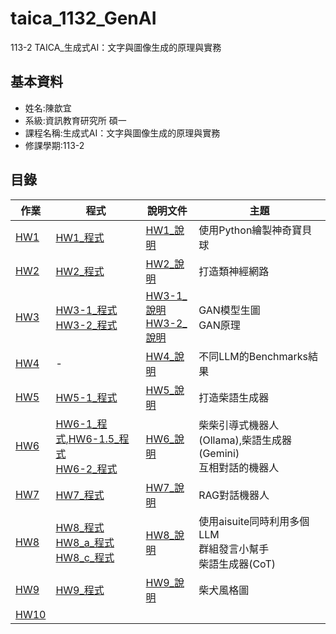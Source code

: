 # taica_1132_GenAI
113-2 TAICA_生成式AI：文字與圖像生成的原理與實務
## 基本資料
- 姓名:陳歆宜
- 系級:資訊教育研究所 碩一
- 課程名稱:生成式AI：文字與圖像生成的原理與實務
- 修課學期:113-2

## 目錄
|作業|程式|說明文件|主題|
|---|---|---|---|
|[HW1](HW1)|[HW1_程式](HW1/113_2GenAI_HW1.ipynb)|[HW1_說明](HW1/README.md)|使用Python繪製神奇寶貝球|
|[HW2](HW2)|[HW2_程式](HW2/113_2GenAI_HW2.ipynb)|[HW2_說明](HW2/README.md)|打造類神經網路|
|[HW3](HW3)|[HW3-1_程式](HW3/113_2GenAI_HW3_1.ipynb)<br/>[HW3-2_程式](HW3/113_2GenAI_HW3_2.ipynb)|[HW3-1_說明](HW3/113-2GenAI_HW3-1.md)<br/>[HW3-2_說明](HW3/113-2GenAI_HW3-2.md)|GAN模型生圖<br />GAN原理|
|[HW4](HW4)|-|[HW4_說明](HW4/README.md)|不同LLM的Benchmarks結果|
|[HW5](HW5)|[HW5-1_程式](HW5/113_2GenAI_HW5.ipynb)|[HW5_說明](HW5/README.md)|打造柴語生成器|
|[HW6](HW6)|[HW6-1_程式](HW6/113_2GenAI_HW6_1.ipynb),[HW6-1.5_程式](HW6/113_2GenAI_HW6_1_5.ipynb)<br />[HW6-2_程式](HW6/113_2GenAI_HW6_2.ipynb)|[HW6_說明](HW6/README.md)|柴柴引導式機器人(Ollama),柴語生成器(Gemini)<br/>互相對話的機器人|
|[HW7](HW7)|[HW7_程式](HW7/113_2GenAI_HW7_2.ipynb)|[HW7_說明](HW7/README.md)|RAG對話機器人|
|[HW8](HW8)|[HW8_程式](HW8/113_2GenAI_HW8.ipynb)<br />[HW8_a_程式](HW8/113_2GenAI_HW8_a.ipynb)<br />[HW8_c_程式](HW8/113_2GenAI_HW8_c.ipynb)|[HW8_說明](HW8/README.md)|使用aisuite同時利用多個LLM<br />群組發言小幫手<br />柴語生成器(CoT)|
|[HW9](HW9)|[HW9_程式](HW9/113_2GenAI_HW9.ipynb)|[HW9_說明](HW9/README.md)|柴犬風格圖|
|[HW10](HW10)||||
